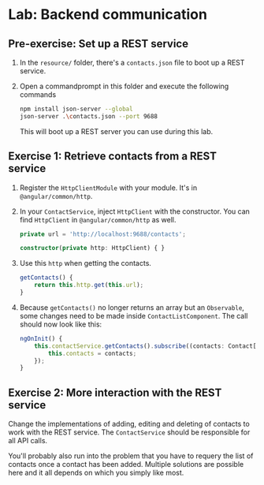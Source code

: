# Lab: Backend communication

## Pre-exercise: Set up a REST service

1. In the `resource/` folder, there's a `contacts.json` file to boot up a REST service.
1. Open a commandprompt in this folder and execute the following commands

    ```bash
    npm install json-server --global
    json-server .\contacts.json --port 9688
    ```
    This will boot up a REST server you can use during this lab.

## Exercise 1: Retrieve contacts from a REST service

1. Register the `HttpClientModule` with your module. It's in `@angular/common/http`.
1. In your `ContactService`, inject `HttpClient` with the constructor. You can find `HttpClient` in `@angular/common/http` as well.
    ```ts
	private url = 'http://localhost:9688/contacts';

    constructor(private http: HttpClient) { }
    ```

1. Use this `http` when getting the contacts.

    ```ts
	getContacts() {
	    return this.http.get(this.url);
	}
    ```

1. Because `getContacts()` no longer returns an array but an `Observable`, some changes need to be made inside `ContactListComponent`. The call should now look like this:
    ```ts
    ngOnInit() {
	    this.contactService.getContacts().subscribe((contacts: Contact[]) => {
	        this.contacts = contacts;
	    });
    }
    ```

## Exercise 2: More interaction with the REST service

Change the implementations of adding, editing and deleting of contacts to work with the REST service. The `ContactService` should be responsible for all API calls.

You'll probably also run into the problem that you have to requery the list of contacts once a contact has been added. Multiple solutions are possible here and it all depends on which you simply like most.